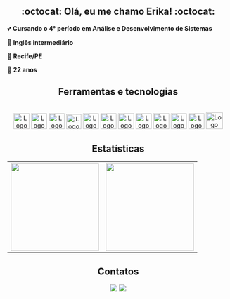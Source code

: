<link rel="stylesheet" href="https://cdn.jsdelivr.net/gh/devicons/devicon@v2.15.1/devicon.min.css">

<div align='center'>

<h2>:octocat: Olá, eu me chamo Erika! :octocat:</h2>
 
<div align='left'>
  <p>💕 <b>Cursando o 4° período em Análise e Desenvolvimento de Sistemas</b></p>
  <p>💬 <b>Inglês intermediário</b></p>
  <p>🚩 <b>Recife/PE</b></p>
  <p>🍰 <b>22 anos</b></p>
</div>

<h2>Ferramentas e tecnologias</h2>

<div style="display: inline_block"><br>

  <img alt="Logo C" height="36" width="36" src="https://cdn.icon-icons.com/icons2/2415/PNG/512/c_original_logo_icon_146611.png"/>
  <img alt="Logo HTML" height="36" width="36" src="https://cdn.jsdelivr.net/gh/devicons/devicon/icons/html5/html5-original.svg"/>
  <img alt="Logo CSS" height="36" width="36" src="https://cdn.jsdelivr.net/gh/devicons/devicon/icons/css3/css3-original.svg"/>
  <img alt="Logo JavaScrit" height="34" width="34" src="https://cdn.icon-icons.com/icons2/2108/PNG/512/javascript_icon_130900.png"/>

  <img alt="Logo PostGRE" height="36" width="36" src="https://cdn.jsdelivr.net/gh/devicons/devicon/icons/postgresql/postgresql-original.svg"/>
  <img alt="Logo MySQL" height="36" width="36" src="https://cdn.icon-icons.com/icons2/1381/PNG/512/mysqlworkbench_93532.png"/>
  <img alt="Logo MongoDB" height="36" width="36" src="https://cdn.jsdelivr.net/gh/devicons/devicon/icons/mongodb/mongodb-original.svg" />
  <img alt="Logo Python" height="36" width="36" src="https://cdn.icon-icons.com/icons2/2107/PNG/512/file_type_python_icon_130221.png"/>

  <img alt="Logo Java" height="36" width="36" src="https://cdn.icon-icons.com/icons2/1381/PNG/512/java_93883.png"/>
  <img alt="Logo Canva" height="36" width="36" src="https://cdn.jsdelivr.net/gh/devicons/devicon/icons/canva/canva-original.svg" />
  <img alt="Logo Figma" height="36" width="36" src="https://cdn.jsdelivr.net/gh/devicons/devicon/icons/figma/figma-original.svg" />
  <img alt="Logo Git" height="38" width="38" src="https://cdn.jsdelivr.net/gh/devicons/devicon/icons/git/git-original.svg" />
            
</div>

<h2>Estatísticas</h2>

<table>
  <tr>
    <td height='200px'><img height='200px' src="https://github-readme-stats.vercel.app/api?username=ErikavbSantos&hide_border=true&show_icons=true&count_private=true&theme=rose"></td>
    <td height='200px'><img height='200px' src="https://github-readme-stats.vercel.app/api/top-langs/?username=ErikavbSantos&hide_border=true&layout=compact&theme=rose"></td>
  </tr>
</table>

<h2>Contatos</h2>

<a href="https://www.linkedin.com/in/erika-santos-84566224a/" target="_blank"><img src="https://img.shields.io/badge/-LinkedIn-%230077B5?style=for-the-badge&logo=linkedin&logoColor=white" target="_blank"></a>
<a href = "mailto:erikavbscontato@gmail.com" target="_blank"><img src="https://img.shields.io/badge/-Gmail-%23333?style=for-the-badge&logo=gmail&logoColor=white" target="_blank"></a>
